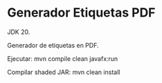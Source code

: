 # Generador Etiquetas PDF

JDK 20.

Generador de etiquetas en PDF.

Ejecutar: mvn compile clean javafx:run

Compilar shaded JAR: mvn clean install